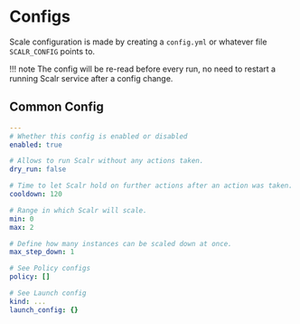 # Configs

Scale configuration is made by creating a `config.yml` or whatever file `SCALR_CONFIG` points to.

!!! note
    The config will be re-read before every run, no need to restart a running Scalr service after a config change.

## Common Config

```yaml
---
# Whether this config is enabled or disabled
enabled: true

# Allows to run Scalr without any actions taken.
dry_run: false

# Time to let Scalr hold on further actions after an action was taken.
cooldown: 120

# Range in which Scalr will scale.
min: 0
max: 2

# Define how many instances can be scaled down at once.
max_step_down: 1

# See Policy configs
policy: []

# See Launch config
kind: ...
launch_config: {}
```
